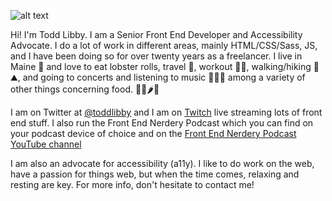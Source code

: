 ![alt text](https://res.cloudinary.com/colabottles/image/upload/v1595298392/images/maine_ihqz9j.jpg "A cove in Maine with lobster boats moored in the cove on a sunny day")

Hi! I'm Todd Libby. I am a Senior Front End Developer and Accessibility Advocate. I do a lot of work in different areas, mainly HTML/CSS/Sass, JS, and I have been doing so for over twenty years as a freelancer. I live in Maine 🦞 and love to eat lobster rolls, travel 🧳, workout 🏋🏻, walking/hiking 🎒⛰, and going to concerts and listening to music 🥁🎶🎸 among a variety of other things concerning food. 🌯🌮🌶🍱

I am on Twitter at [@toddlibby](https://twitter.com/toddlibby) and I am on [Twitch](https://twitch.tv/toddlibby) live streaming lots of front end stuff. I also run the Front End Nerdery Podcast which you can find on your podcast device of choice and on the [Front End Nerdery Podcast YouTube channel](https://www.youtube.com/c/FrontEndNerdery)

I am also an advocate for accessibility (a11y). I like to do work on the web, have a passion for things web, but when the time comes, relaxing and resting are key. For more info, don't hesitate to contact me!
